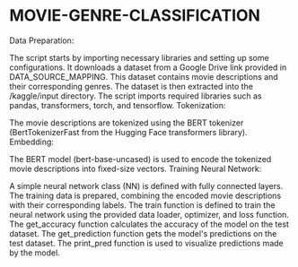 # MOVIE-GENRE-CLASSIFICATION



Data Preparation:

The script starts by importing necessary libraries and setting up some configurations.
It downloads a dataset from a Google Drive link provided in DATA_SOURCE_MAPPING. This dataset contains movie descriptions and their corresponding genres.
The dataset is then extracted into the /kaggle/input directory.
The script imports required libraries such as pandas, transformers, torch, and tensorflow.
Tokenization:

The movie descriptions are tokenized using the BERT tokenizer (BertTokenizerFast from the Hugging Face transformers library).
Embedding:

The BERT model (bert-base-uncased) is used to encode the tokenized movie descriptions into fixed-size vectors.
Training Neural Network:

A simple neural network class (NN) is defined with fully connected layers.
The training data is prepared, combining the encoded movie descriptions with their corresponding labels.
The train function is defined to train the neural network using the provided data loader, optimizer, and loss function.
The get_accuracy function calculates the accuracy of the model on the test dataset.
The get_prediction function gets the model's predictions on the test dataset.
The print_pred function is used to visualize predictions made by the model.
